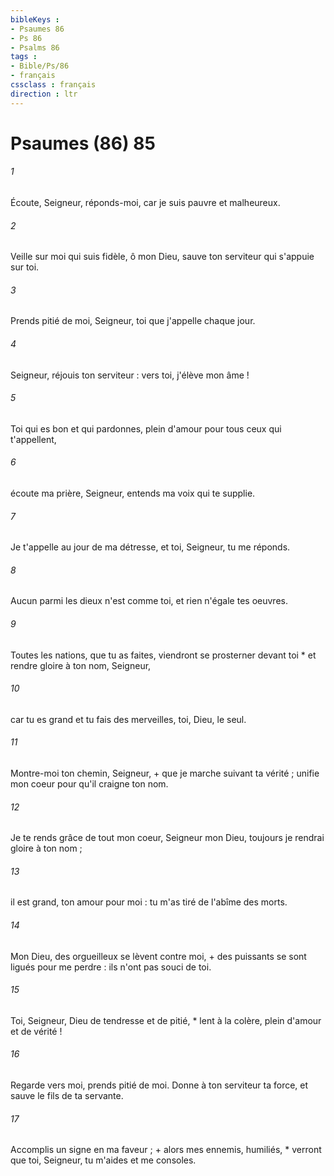 ```yaml
---
bibleKeys : 
- Psaumes 86
- Ps 86
- Psalms 86
tags : 
- Bible/Ps/86
- français
cssclass : français
direction : ltr
---
```


# Psaumes (86) 85

###### 1
Écoute, Seigneur, réponds-moi, car je suis pauvre et malheureux.
###### 2
Veille sur moi qui suis fidèle, ô mon Dieu, sauve ton serviteur qui s'appuie sur toi.
###### 3
Prends pitié de moi, Seigneur, toi que j'appelle chaque jour.
###### 4
Seigneur, réjouis ton serviteur : vers toi, j'élève mon âme !
###### 5
Toi qui es bon et qui pardonnes, plein d'amour pour tous ceux qui t'appellent,
###### 6
écoute ma prière, Seigneur, entends ma voix qui te supplie.
###### 7
Je t'appelle au jour de ma détresse, et toi, Seigneur, tu me réponds.
###### 8
Aucun parmi les dieux n'est comme toi, et rien n'égale tes oeuvres.
###### 9
Toutes les nations, que tu as faites, viendront se prosterner devant toi * et rendre gloire à ton nom, Seigneur,
###### 10
car tu es grand et tu fais des merveilles, toi, Dieu, le seul.
###### 11
Montre-moi ton chemin, Seigneur, + que je marche suivant ta vérité ; unifie mon coeur pour qu'il craigne ton nom.
###### 12
Je te rends grâce de tout mon coeur, Seigneur mon Dieu, toujours je rendrai gloire à ton nom ;
###### 13
il est grand, ton amour pour moi : tu m'as tiré de l'abîme des morts.
###### 14
Mon Dieu, des orgueilleux se lèvent contre moi, + des puissants se sont ligués pour me perdre : ils n'ont pas souci de toi.
###### 15
Toi, Seigneur, Dieu de tendresse et de pitié, * lent à la colère, plein d'amour et de vérité !
###### 16
Regarde vers moi, prends pitié de moi. Donne à ton serviteur ta force, et sauve le fils de ta servante.
###### 17
Accomplis un signe en ma faveur ; + alors mes ennemis, humiliés, * verront que toi, Seigneur, tu m'aides et me consoles.
